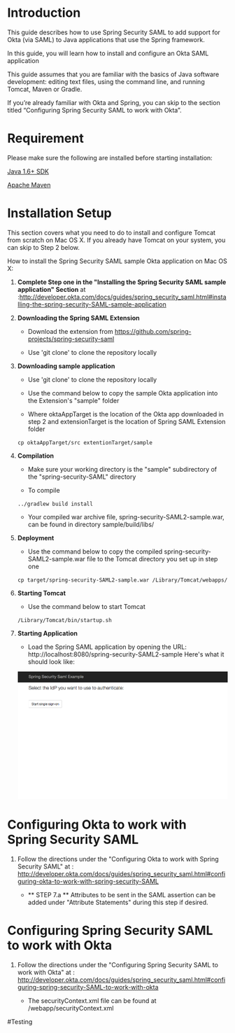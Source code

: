 # Introduction 

This guide describes how to use Spring Security SAML to add support for Okta (via SAML) to Java applications that use the Spring framework.

In this guide, you will learn how to install and configure an Okta SAML application 

This guide assumes that you are familiar with the basics of Java software development: editing text files, using the command line, and running Tomcat, Maven or Gradle.

If you’re already familiar with Okta and Spring, you can skip to the section titled “Configuring Spring Security SAML to work with Okta”.


# Requirement 

Please make sure the following are installed before starting installation:

[Java 1.6+ SDK](http://www.oracle.com/technetwork/java/javase/overview/index.html)

[Apache Maven](https://maven.apache.org/download.cgi)
# Installation Setup

This section covers what you need to do to install and configure Tomcat from scratch on Mac OS X. If you already have Tomcat on your system, you can skip to Step 2 below.

How to install the Spring Security SAML sample Okta application on Mac OS X:

1. **Complete Step one in the "Installing the Spring Security SAML sample application" Section** at  
	:http://developer.okta.com/docs/guides/spring_security_saml.html#installing-the-spring-security-SAML-sample-application


2. **Downloading the Spring SAML Extension**
	
	- Download the extension from  https://github.com/spring-projects/spring-security-saml

	- Use 'git clone' to clone the repository locally
	

3. **Downloading sample application**
	
	- Use 'git clone' to clone the repository locally
	
	- Use the command below to copy the sample Okta application into the Extension's "sample" folder
	- Where oktaAppTarget is the location of the Okta app downloaded in step 2 and extensionTarget is the location of Spring SAML Extension folder  
	
	```shell	
	cp oktaAppTarget/src extentionTarget/sample
	```
	
4. **Compilation**
	
	- Make sure your working directory is the "sample" subdirectory of the "spring-security-SAML" directory 
	
	- To compile 

	```shell
	../gradlew build install
	``` 

	- Your compiled war archive file, spring-security-SAML2-sample.war, can be found in directory sample/build/libs/


5. **Deployment**
	
	- Use the command below to copy the compiled spring-security-SAML2-sample.war file to the Tomcat directory you set up in step one
	
	```shell
	cp target/spring-security-SAML2-sample.war /Library/Tomcat/webapps/
	```

6. **Starting Tomcat**
	
	- Use the command below to start Tomcat
	
	```shell	
	/Library/Tomcat/bin/startup.sh
	```
	
7. **Starting Application**
	- Load the Spring SAML application by opening the URL: http://localhost:8080/spring-security-SAML2-sample
	Here's what it should look like:

	![img](./docs/sample.png "A screenshot of working app running")


# Configuring Okta to work with Spring Security SAML

1.	Follow the directions under the "Configuring Okta to work with Spring Security SAML" at
	: http://developer.okta.com/docs/guides/spring_security_saml.html#configuring-okta-to-work-with-spring-security-SAML

	- ** STEP 7.a ** Attributes to be sent in the SAML assertion can be added under "Attribute Statements" during this step if desired. 


# Configuring Spring Security SAML to work with Okta

1. Follow the directions under the "Configuring Spring Security SAML to work with Okta" at
	: http://developer.okta.com/docs/guides/spring_security_saml.html#configuring-spring-security-SAML-to-work-with-okta 

	- The securityContext.xml file can be found at /webapp/securityContext.xml
 
#Testing 



